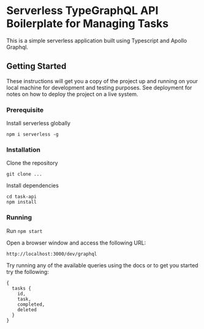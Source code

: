 
# Serverless TypeGraphQL API Boilerplate for Managing Tasks

This is a simple serverless application built using Typescript and Apollo Graphql.

## Getting Started

These instructions will get you a copy of the project up and running on your local machine for development and testing purposes. See deployment for notes on how to deploy the project on a live system.


### Prerequisite


Install serverless globally

```
npm i serverless -g
```


### Installation


Clone the repository

```
git clone ...
```

Install dependencies

```
cd task-api
npm install
```


### Running


Run ```npm start```

Open a browser window and access the following URL:


```
http://localhost:3000/dev/graphql
```

Try running any of the available queries using the docs or to get you started try the following:

```
{
  tasks {
    id,
    task,
    completed,
    deleted
  }
}
```
